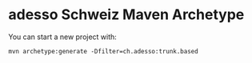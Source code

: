 # adesso Schweiz Maven Archetype

You can start a new project with:

```
mvn archetype:generate -Dfilter=ch.adesso:trunk.based
```
